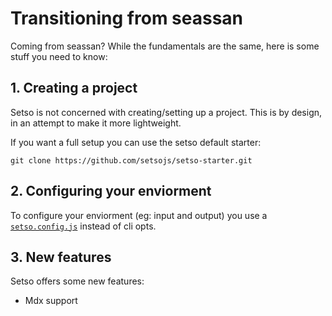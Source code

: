# Transitioning from seassan

Coming from seassan? While the fundamentals are the same, here is some stuff you need to know:

## 1. Creating a project

Setso is not concerned with creating/setting up a project. This is by design, in an attempt to make it more lightweight.

If you want a full setup you can use the setso default starter:

```shell
git clone https://github.com/setsojs/setso-starter.git
```

## 2. Configuring your enviorment

To configure your enviorment (eg: input and output) you use a [`setso.config.js`](../api/setso.config.js.md) instead of cli opts.

## 3. New features

Setso offers some new features:

-   Mdx support
